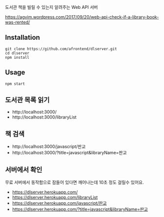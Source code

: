 도서관 책을 빌릴 수 있는지 알려주는 Web API 서버

https://agvim.wordpress.com/2017/09/20/web-api-check-if-a-library-book-was-rented/

## Installation

    git clone https://github.com/afrontend/dlserver.git
    cd dlserver
    npm install

## Usage

    npm start

## 도서관 목록 읽기

* http://localhost:3000/
* http://localhost:3000/libraryList

## 책 검색

* http://localhost:3000/javascript/판교
* http://localhost:3000/?title=javascript&libraryName=판교

## 서버에서 확인

무료 서버에서 동작함으로 잠들어 있다면 깨어나는데 10초 정도 걸릴수 있어요.

* https://dlserver.herokuapp.com/
* https://dlserver.herokuapp.com/libraryList
* https://dlserver.herokuapp.com/javascript/판교
* https://dlserver.herokuapp.com/?title=javascript&libraryName=판교
